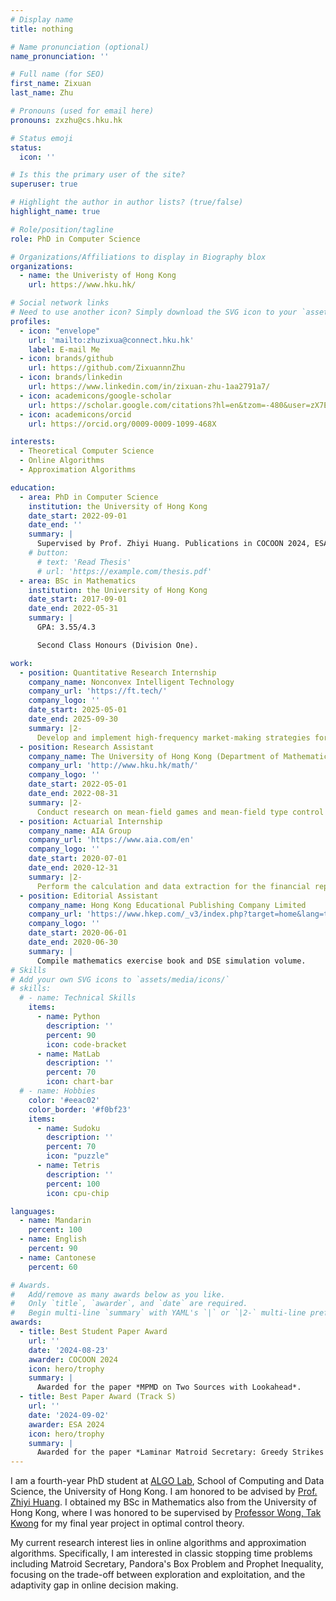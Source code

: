 ```yaml
---
# Display name
title: nothing

# Name pronunciation (optional)
name_pronunciation: ''

# Full name (for SEO)
first_name: Zixuan
last_name: Zhu

# Pronouns (used for email here)
pronouns: zxzhu@cs.hku.hk

# Status emoji
status:
  icon: ''

# Is this the primary user of the site?
superuser: true

# Highlight the author in author lists? (true/false)
highlight_name: true

# Role/position/tagline
role: PhD in Computer Science

# Organizations/Affiliations to display in Biography blox
organizations:
  - name: the Univeristy of Hong Kong
    url: https://www.hku.hk/

# Social network links
# Need to use another icon? Simply download the SVG icon to your `assets/media/icons/` folder.
profiles:
  - icon: "envelope"
    url: 'mailto:zhuzixua@connect.hku.hk'
    label: E-mail Me
  - icon: brands/github
    url: https://github.com/ZixuannnZhu
  - icon: brands/linkedin
    url: https://www.linkedin.com/in/zixuan-zhu-1aa2791a7/
  - icon: academicons/google-scholar
    url: https://scholar.google.com/citations?hl=en&tzom=-480&user=zX7EDB8AAAAJ
  - icon: academicons/orcid
    url: https://orcid.org/0009-0009-1099-468X

interests:
  - Theoretical Computer Science
  - Online Algorithms
  - Approximation Algorithms

education:
  - area: PhD in Computer Science
    institution: the University of Hong Kong
    date_start: 2022-09-01
    date_end: ''
    summary: |
      Supervised by Prof. Zhiyi Huang. Publications in COCOON 2024, ESA 2024 and FOCS 2025. Best Paper Award (Track S) in ESA 2024 and Best Student Paper Award in COCOON 2024.
    # button:
      # text: 'Read Thesis'
      # url: 'https://example.com/thesis.pdf'
  - area: BSc in Mathematics
    institution: the University of Hong Kong
    date_start: 2017-09-01
    date_end: 2022-05-31
    summary: |
      GPA: 3.55/4.3

      Second Class Honours (Division One).

work:
  - position: Quantitative Research Internship
    company_name: Nonconvex Intelligent Technology
    company_url: 'https://ft.tech/'
    company_logo: ''
    date_start: 2025-05-01
    date_end: 2025-09-30
    summary: |2-
      Develop and implement high-frequency market-making strategies for stock index futures and commodity futures. Conduct research on market liquidity and live trading orders.
  - position: Research Assistant
    company_name: The University of Hong Kong (Department of Mathematics)
    company_url: 'http://www.hku.hk/math/'
    company_logo: ''
    date_start: 2022-05-01
    date_end: 2022-08-31
    summary: |2-
      Conduct research on mean-field games and mean-field type control problems. Design efficient numerical schemes when finding an analytical solution is infeasible.
  - position: Actuarial Internship
    company_name: AIA Group
    company_url: 'https://www.aia.com/en'
    company_logo: ''
    date_start: 2020-07-01
    date_end: 2020-12-31
    summary: |2-
      Perform the calculation and data extraction for the financial reports. Conduct data analysis and result explanation and summarize the main ingredients into aggregation reports.
  - position: Editorial Assistant
    company_name: Hong Kong Educational Publishing Company Limited
    company_url: 'https://www.hkep.com/_v3/index.php?target=home&lang=tc'
    company_logo: ''
    date_start: 2020-06-01
    date_end: 2020-06-30
    summary: |
      Compile mathematics exercise book and DSE simulation volume.
# Skills
# Add your own SVG icons to `assets/media/icons/`
# skills:
  # - name: Technical Skills
    items:
      - name: Python
        description: ''
        percent: 90
        icon: code-bracket
      - name: MatLab
        description: ''
        percent: 70
        icon: chart-bar
  # - name: Hobbies
    color: '#eeac02'
    color_border: '#f0bf23'
    items:
      - name: Sudoku
        description: ''
        percent: 70
        icon: "puzzle"
      - name: Tetris 
        description: ''
        percent: 100
        icon: cpu-chip

languages:
  - name: Mandarin
    percent: 100
  - name: English
    percent: 90
  - name: Cantonese
    percent: 60

# Awards.
#   Add/remove as many awards below as you like.
#   Only `title`, `awarder`, and `date` are required.
#   Begin multi-line `summary` with YAML's `|` or `|2-` multi-line prefix and indent 2 spaces below.
awards:
  - title: Best Student Paper Award
    url: ''
    date: '2024-08-23'
    awarder: COCOON 2024
    icon: hero/trophy
    summary: |
      Awarded for the paper *MPMD on Two Sources with Lookahead*.
  - title: Best Paper Award (Track S)
    url: ''
    date: '2024-09-02'
    awarder: ESA 2024
    icon: hero/trophy
    summary: |
      Awarded for the paper *Laminar Matroid Secretary: Greedy Strikes Back*.
---
```


I am a fourth-year PhD student at [ALGO Lab](https://www.cds.hku.hk/research-laboratories-and-centres/), School of Computing and Data Science, the University of Hong Kong. I am honored to be advised by [Prof. Zhiyi Huang](https://i.cs.hku.hk/~zhiyi/). I obtained my BSc in Mathematics also from the University of Hong Kong, where I was honored to be supervised by [Professor Wong, Tak Kwong](https://repository.hku.hk/cris/rp/rp02167) for my final year project in optimal control theory.

My current research interest lies in online algorithms and approximation algorithms. Specifically, I am interested in classic stopping time problems including Matroid Secretary, Pandora's Box Problem and Prophet Inequality, focusing on the trade-off between exploration and exploitation, and the adaptivity gap in online decision making.

